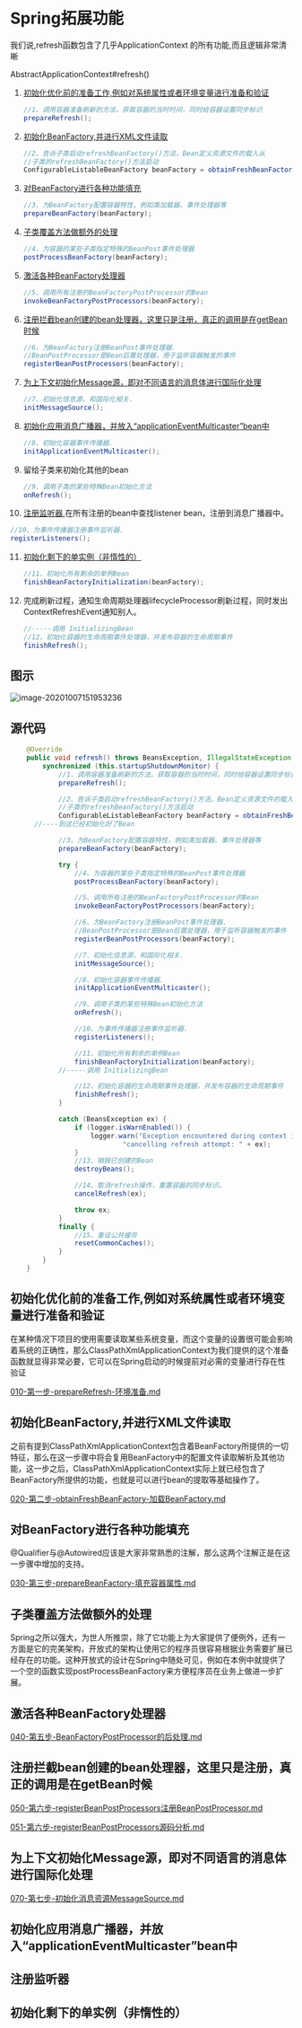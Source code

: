 # Spring拓展功能

我们说,refresh函数包含了几乎ApplicationContext 的所有功能,而且逻辑非常清晰

AbstractApplicationContext#refresh()

1. [初始化优化前的准备工作,例如对系统属性或者环境变量进行准备和验证](#初始化优化前的准备工作,例如对系统属性或者环境变量进行准备和验证)

   ```java
   //1、调用容器准备刷新的方法，获取容器的当时时间，同时给容器设置同步标识
   prepareRefresh();
   ```

2. [初始化BeanFactory,并进行XML文件读取](#初始化BeanFactory,并进行XML文件读取)

   ```java
   //2、告诉子类启动refreshBeanFactory()方法，Bean定义资源文件的载入从
   //子类的refreshBeanFactory()方法启动
   ConfigurableListableBeanFactory beanFactory = obtainFreshBeanFactory();
   ```

3. [对BeanFactory进行各种功能填充](#对BeanFactory进行各种功能填充)

   ```java
   //3、为BeanFactory配置容器特性，例如类加载器、事件处理器等
   prepareBeanFactory(beanFactory);
   ```

4. [子类覆盖方法做额外的处理](#子类覆盖方法做额外的处理)

   ```java
   //4、为容器的某些子类指定特殊的BeanPost事件处理器
   postProcessBeanFactory(beanFactory);
   ```

5. [激活各种BeanFactory处理器](#激活各种BeanFactory处理器)

   ```java
   //5、调用所有注册的BeanFactoryPostProcessor的Bean
   invokeBeanFactoryPostProcessors(beanFactory);
   ```

6. [注册拦截bean创建的bean处理器，这里只是注册，真正的调用是在getBean时候](#注册拦截bean创建的bean处理器，这里只是注册，真正的调用是在getBean时候)

   ```java
   //6、为BeanFactory注册BeanPost事件处理器.
   //BeanPostProcessor是Bean后置处理器，用于监听容器触发的事件
   registerBeanPostProcessors(beanFactory);
   ```

7. [为上下文初始化Message源，即对不同语言的消息体进行国际化处理](#为上下文初始化Message源，即对不同语言的消息体进行国际化处理)

   ```java
   //7、初始化信息源，和国际化相关.
   initMessageSource();
   ```

8. [初始化应用消息广播器，并放入“applicationEventMulticaster”bean中](#初始化应用消息广播器，并放入"applicationEventMulticaster"bean中)

   ```java
   //8、初始化容器事件传播器.
   initApplicationEventMulticaster();
   ```

9. 留给子类来初始化其他的bean

   ```java
   //9、调用子类的某些特殊Bean初始化方法
   onRefresh();
   ```

10. [注册监听器](#注册监听器),在所有注册的bean中查找listener bean，注册到消息广播器中。

   ```java
   //10、为事件传播器注册事件监听器.
   registerListeners();
   ```

11. [初始化剩下的单实例（非惰性的）](#初始化剩下的单实例（非惰性的）)

    ```java
    //11、初始化所有剩余的单例Bean
    finishBeanFactoryInitialization(beanFactory);
    ```

12. 完成刷新过程，通知生命周期处理器lifecycleProcessor刷新过程，同时发出ContextRefreshEvent通知别人。

    ```java
    //-----调用 InitializingBean
    //12、初始化容器的生命周期事件处理器，并发布容器的生命周期事件
    finishRefresh();
    ```

## 图示

![image-20201007151953236](../../assets/image-20201007151953236.png)

## 源代码

```java
	@Override
	public void refresh() throws BeansException, IllegalStateException {
		synchronized (this.startupShutdownMonitor) {
			//1、调用容器准备刷新的方法，获取容器的当时时间，同时给容器设置同步标识
			prepareRefresh();

			//2、告诉子类启动refreshBeanFactory()方法，Bean定义资源文件的载入从
			//子类的refreshBeanFactory()方法启动
			ConfigurableListableBeanFactory beanFactory = obtainFreshBeanFactory();
      //----到这已经初始化好了Bean

			//3、为BeanFactory配置容器特性，例如类加载器、事件处理器等
			prepareBeanFactory(beanFactory);

			try {
				//4、为容器的某些子类指定特殊的BeanPost事件处理器
				postProcessBeanFactory(beanFactory);

				//5、调用所有注册的BeanFactoryPostProcessor的Bean
				invokeBeanFactoryPostProcessors(beanFactory);

				//6、为BeanFactory注册BeanPost事件处理器.
				//BeanPostProcessor是Bean后置处理器，用于监听容器触发的事件
				registerBeanPostProcessors(beanFactory);

				//7、初始化信息源，和国际化相关.
				initMessageSource();

				//8、初始化容器事件传播器.
				initApplicationEventMulticaster();

				//9、调用子类的某些特殊Bean初始化方法
				onRefresh();

				//10、为事件传播器注册事件监听器.
				registerListeners();

				//11、初始化所有剩余的单例Bean
				finishBeanFactoryInitialization(beanFactory);
        	//-----调用 InitializingBean

				//12、初始化容器的生命周期事件处理器，并发布容器的生命周期事件
				finishRefresh();
			}

			catch (BeansException ex) {
				if (logger.isWarnEnabled()) {
					logger.warn("Exception encountered during context initialization - " +
							"cancelling refresh attempt: " + ex);
				}
				//13、销毁已创建的Bean
				destroyBeans();

				//14、取消refresh操作，重置容器的同步标识。
				cancelRefresh(ex);

				throw ex;
			}
			finally {
				//15、重设公共缓存
				resetCommonCaches();
			}
		}
	}
```

## 初始化优化前的准备工作,例如对系统属性或者环境变量进行准备和验证

在某种情况下项目的使用需要读取某些系统变量，而这个变量的设置很可能会影响着系统的正确性，那么ClassPathXmlApplicationContext为我们提供的这个准备函数就显得非常必要，它可以在Spring启动的时候提前对必需的变量进行存在性验证

 [010-第一步-prepareRefresh-环境准备.md](010-第一步-prepareRefresh-环境准备.md) 

## 初始化BeanFactory,并进行XML文件读取

之前有提到ClassPathXmlApplicationContext包含着BeanFactory所提供的一切特征，那么在这一步骤中将会复用BeanFactory中的配置文件读取解析及其他功能，这一步之后，ClassPathXmlApplicationContext实际上就已经包含了BeanFactory所提供的功能，也就是可以进行bean的提取等基础操作了。

 [020-第二步-obtainFreshBeanFactory-加载BeanFactory.md](020-第二步-obtainFreshBeanFactory-加载BeanFactory.md) 

## 对BeanFactory进行各种功能填充

@Qualifier与@Autowired应该是大家非常熟悉的注解，那么这两个注解正是在这一步骤中增加的支持。

 [030-第三步-prepareBeanFactory-填充容器属性.md](030-第三步-prepareBeanFactory-填充容器属性.md) 

## 子类覆盖方法做额外的处理

Spring之所以强大，为世人所推崇，除了它功能上为大家提供了便例外，还有一方面是它的完美架构，开放式的架构让使用它的程序员很容易根据业务需要扩展已经存在的功能。这种开放式的设计在Spring中随处可见，例如在本例中就提供了一个空的函数实现postProcessBeanFactory来方便程序员在业务上做进一步扩展。

## 激活各种BeanFactory处理器

 [040-第五步-BeanFactoryPostProcessor的后处理.md](040-第五步-BeanFactoryPostProcessor的后处理.md) 

## 注册拦截bean创建的bean处理器，这里只是注册，真正的调用是在getBean时候

 [050-第六步-registerBeanPostProcessors注册BeanPostProcessor.md](050-第六步-registerBeanPostProcessors注册BeanPostProcessor.md) 

 [051-第六步-registerBeanPostProcessors源码分析.md](051-第六步-registerBeanPostProcessors源码分析.md) 

## 为上下文初始化Message源，即对不同语言的消息体进行国际化处理

 [070-第七步-初始化消息资源MessageSource.md](070-第七步-初始化消息资源MessageSource.md) 

## 初始化应用消息广播器，并放入“applicationEventMulticaster”bean中



## 注册监听器



## 初始化剩下的单实例（非惰性的）
